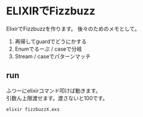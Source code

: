 # ELIXIRでFizzbuzz

ElixirでFizzbuzzを作ります。
後々のためのメモとして。

1. 再帰してguardでどうにかする
2. Enumでるーぷ / caseで分岐
3. Stream / caseでパターンマッチ

## run

ふつーにelixirコマンド叩けば動きます。  
引数ん上限渡せます。渡さないと100です。

```
elixir fizzbuzzX.exs
```
